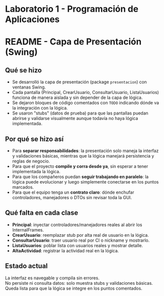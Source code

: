 # Laboratorio 1 - Programación de Aplicaciones

# README - Capa de Presentación (Swing)

## Qué se hizo
- Se desarrolló la capa de presentación (package `presentacion`) con ventanas Swing.
- Cada pantalla (Principal, CrearUsuario, ConsultarUsuario, ListaUsuarios) funciona de manera aislada y sin depender de la capa de lógica.
- Se dejaron bloques de código comentados con `TODO` indicando dónde va la integración con la lógica.
- Se usaron "stubs" (datos de prueba) para que las pantallas puedan abrirse y validarse visualmente aunque todavía no haya lógica implementada.

## Por qué se hizo así
- Para **separar responsabilidades**: la presentación solo maneja la interfaz y validaciones básicas, mientras que la lógica manejará persistencia y reglas de negocio.
- Para que el proyecto **compile y corra desde ya**, sin esperar a tener implementada la lógica.
- Para que los compañeros puedan **seguir trabajando en paralelo**: la lógica puede evolucionar y luego simplemente conectarse en los puntos marcados.
- Para que el equipo tenga un **contrato claro**: dónde enchufar controladores, manejadores o DTOs sin revisar toda la GUI.

## Qué falta en cada clase
- **Principal**: inyectar controladores/manejadores reales al abrir los InternalFrames.
- **CrearUsuario**: reemplazar stub por alta real de usuario en la lógica.
- **ConsultarUsuario**: traer usuario real por CI o nickname y mostrarlo.
- **ListaUsuarios**: poblar lista con usuarios reales y mostrar detalle.
- **AltaActividad**: registrar la actividad real en la lógica.

## Estado actual
La interfaz es navegable y compila sin errores.  
No persiste ni consulta datos: solo muestra stubs y validaciones básicas.  
Queda lista para que la lógica se integre en los puntos comentados.

